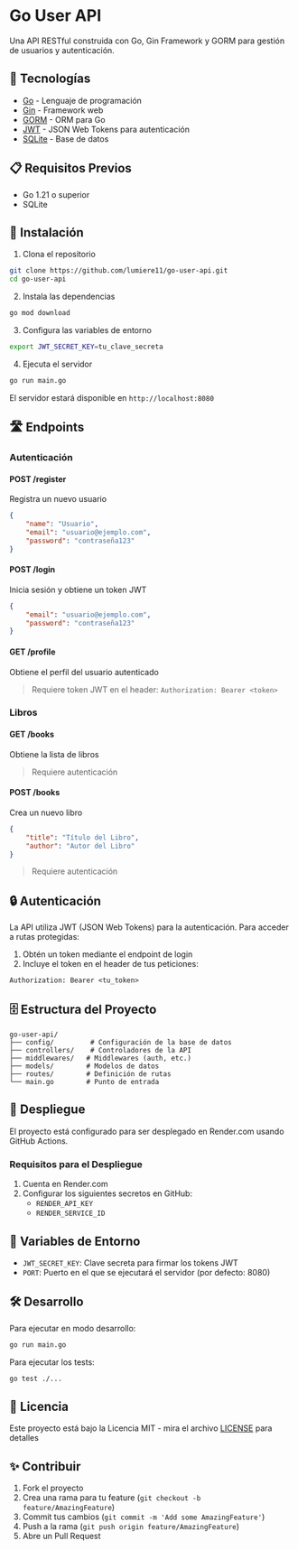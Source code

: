 # Go User API

Una API RESTful construida con Go, Gin Framework y GORM para gestión de usuarios y autenticación.

## 🚀 Tecnologías

- [Go](https://golang.org/) - Lenguaje de programación
- [Gin](https://gin-gonic.com/) - Framework web
- [GORM](https://gorm.io/) - ORM para Go
- [JWT](https://github.com/golang-jwt/jwt) - JSON Web Tokens para autenticación
- [SQLite](https://www.sqlite.org/) - Base de datos

## 📋 Requisitos Previos

- Go 1.21 o superior
- SQLite

## 🔧 Instalación

1. Clona el repositorio
```bash
git clone https://github.com/lumiere11/go-user-api.git
cd go-user-api
```

2. Instala las dependencias
```bash
go mod download
```

3. Configura las variables de entorno
```bash
export JWT_SECRET_KEY=tu_clave_secreta
```

4. Ejecuta el servidor
```bash
go run main.go
```

El servidor estará disponible en `http://localhost:8080`

## 🛣️ Endpoints

### Autenticación

#### POST /register
Registra un nuevo usuario
```json
{
    "name": "Usuario",
    "email": "usuario@ejemplo.com",
    "password": "contraseña123"
}
```

#### POST /login
Inicia sesión y obtiene un token JWT
```json
{
    "email": "usuario@ejemplo.com",
    "password": "contraseña123"
}
```

#### GET /profile
Obtiene el perfil del usuario autenticado
> Requiere token JWT en el header: `Authorization: Bearer <token>`

### Libros

#### GET /books
Obtiene la lista de libros
> Requiere autenticación

#### POST /books
Crea un nuevo libro
```json
{
    "title": "Título del Libro",
    "author": "Autor del Libro"
}
```
> Requiere autenticación

## 🔒 Autenticación

La API utiliza JWT (JSON Web Tokens) para la autenticación. Para acceder a rutas protegidas:

1. Obtén un token mediante el endpoint de login
2. Incluye el token en el header de tus peticiones:
```
Authorization: Bearer <tu_token>
```

## 🗄️ Estructura del Proyecto

```
go-user-api/
├── config/         # Configuración de la base de datos
├── controllers/    # Controladores de la API
├── middlewares/   # Middlewares (auth, etc.)
├── models/        # Modelos de datos
├── routes/        # Definición de rutas
└── main.go        # Punto de entrada
```

## 🚀 Despliegue

El proyecto está configurado para ser desplegado en Render.com usando GitHub Actions.

### Requisitos para el Despliegue
1. Cuenta en Render.com
2. Configurar los siguientes secretos en GitHub:
   - `RENDER_API_KEY`
   - `RENDER_SERVICE_ID`

## 📝 Variables de Entorno

- `JWT_SECRET_KEY`: Clave secreta para firmar los tokens JWT
- `PORT`: Puerto en el que se ejecutará el servidor (por defecto: 8080)

## 🛠️ Desarrollo

Para ejecutar en modo desarrollo:
```bash
go run main.go
```

Para ejecutar los tests:
```bash
go test ./...
```

## 📄 Licencia

Este proyecto está bajo la Licencia MIT - mira el archivo [LICENSE](LICENSE) para detalles

## ✨ Contribuir

1. Fork el proyecto
2. Crea una rama para tu feature (`git checkout -b feature/AmazingFeature`)
3. Commit tus cambios (`git commit -m 'Add some AmazingFeature'`)
4. Push a la rama (`git push origin feature/AmazingFeature`)
5. Abre un Pull Request
